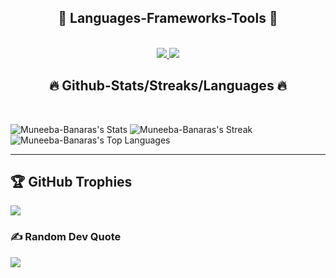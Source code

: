 <h2 align="center">🔧 Languages-Frameworks-Tools 🔧</h2>
</br>
<div align="center">
<a href="https://skillicons.dev">
  <img src="https://skillicons.dev/icons?i=c,cpp,cs,html,css,tailwind,windicss,wordpress,js,react,jquery,java,python,&theme=dark "/>
  <img src="https://skillicons.dev/icons?i=git,github,githubactions,bootstrap,dotnet,firebase,mongodb,mysql,sqlite,eclipse,visualstudio,vscode,stackoverflow,figma,&theme=dark"/>
</a>
</div>

<h2 align="center">🔥 Github-Stats/Streaks/Languages 🔥</h2>
</br>

![Muneeba-Banaras's Stats](https://github-readme-stats.vercel.app/api?username=muneeba-banaras&theme=merko&show_icons=true&hide_border=false&count_private=false) ![Muneeba-Banaras's Streak](https://github-readme-streak-stats.herokuapp.com/?user=muneeba-banaras&theme=merko&hide_border=false)
![Muneeba-Banaras's Top Languages](https://github-readme-stats.vercel.app/api/top-langs/?username=muneeba-banaras&theme=merko&show_icons=true&hide_border=false&layout=compact)
<hr/>

## 🏆 GitHub Trophies
![](https://github-profile-trophy.vercel.app/?username=Muneeba-Banaras&theme=algolia&no-frame=false&no-bg=true&margin-w=4)

### ✍️ Random Dev Quote
![](https://quotes-github-readme.vercel.app/api?type=horizontal&theme=gruvbox)
